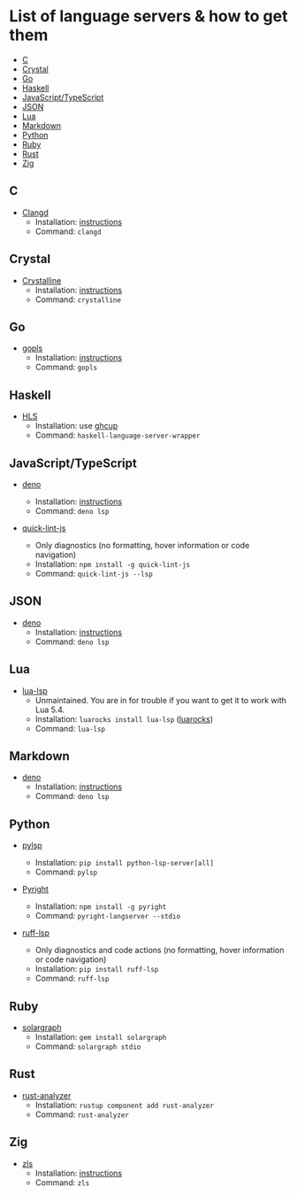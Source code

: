 # List of language servers & how to get them

* [C](#c)
* [Crystal](#crystal)
* [Go](#go)
* [Haskell](#haskell)
* [JavaScript/TypeScript](#javascripttypescript)
* [JSON](#json)
* [Lua](#lua)
* [Markdown](#markdown)
* [Python](#python)
* [Ruby](#ruby)
* [Rust](#rust)
* [Zig](#zig)

## C

- [Clangd](https://clangd.llvm.org/)
  - Installation: [instructions](https://clangd.llvm.org/installation.html)
  - Command: `clangd`

## Crystal

- [Crystalline](https://github.com/elbywan/crystalline)
  - Installation:
    [instructions](https://github.com/elbywan/crystalline#global-install)
  - Command: `crystalline`

## Go

- [gopls](https://pkg.go.dev/golang.org/x/tools/gopls)
  - Installation:
    [instructions](https://pkg.go.dev/golang.org/x/tools/gopls#readme-installation)
  - Command: `gopls`

## Haskell

- [HLS](https://github.com/haskell/haskell-language-server)
  - Installation: use [ghcup](https://www.haskell.org/ghcup/)
  - Command: `haskell-language-server-wrapper`

## JavaScript/TypeScript

- [deno](https://github.com/denoland/deno)
  - Installation:
    [instructions](https://github.com/denoland/deno_install/blob/master/README.md#deno_install)
  - Command: `deno lsp`

- [quick-lint-js](https://github.com/quick-lint/quick-lint-js)
  - Only diagnostics (no formatting, hover information or code navigation)
  - Installation: `npm install -g quick-lint-js`
  - Command: `quick-lint-js --lsp`

## JSON

- [deno](https://github.com/denoland/deno)
  - Installation:
    [instructions](https://github.com/denoland/deno_install/blob/master/README.md#deno_install)
  - Command: `deno lsp`

## Lua

- [lua-lsp](https://github.com/Alloyed/lua-lsp)
  - Unmaintained. You are in for trouble if you want to get it to work with Lua
    5.4.
  - Installation: `luarocks install lua-lsp`
    ([luarocks](https://github.com/luarocks/luarocks))
  - Command: `lua-lsp`

## Markdown

- [deno](https://github.com/denoland/deno)
  - Installation:
    [instructions](https://github.com/denoland/deno_install/blob/master/README.md#deno_install)
  - Command: `deno lsp`

## Python

- [pylsp](https://github.com/python-lsp/python-lsp-server)
  - Installation: `pip install python-lsp-server[all]`
  - Command: `pylsp`

- [Pyright](https://github.com/microsoft/pyright)
  - Installation: `npm install -g pyright`
  - Command: `pyright-langserver --stdio`

- [ruff-lsp](https://github.com/astral-sh/ruff-lsp)
  - Only diagnostics and code actions (no formatting, hover information or code
    navigation)
  - Installation: `pip install ruff-lsp`
  - Command: `ruff-lsp`

## Ruby

- [solargraph](https://github.com/castwide/solargraph)
  - Installation: `gem install solargraph`
  - Command: `solargraph stdio`

## Rust

- [rust-analyzer](https://github.com/rust-lang/rust-analyzer)
  - Installation: `rustup component add rust-analyzer`
  - Command: `rust-analyzer`

## Zig

- [zls](https://github.com/zigtools/zls)
  - Installation: [instructions](https://github.com/zigtools/zls#installation)
  - Command: `zls`
